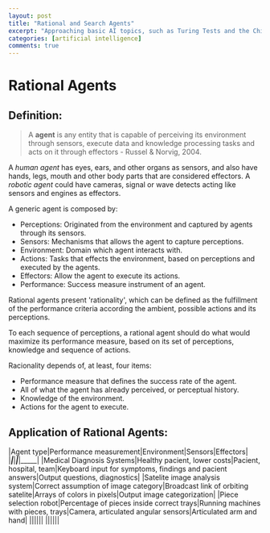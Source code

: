 ```yaml
---
layout: post
title: "Rational and Search Agents"
excerpt: "Approaching basic AI topics, such as Turing Tests and the Chinese Room Argument."
categories: [artificial intelligence]
comments: true
---
```



# Rational Agents

## Definition:

>A **agent** is any entity that is capable of perceiving its environment through sensors, execute data and knowledge processing tasks and acts on it through effectors - Russel & Norvig, 2004.

A _human agent_ has eyes, ears, and other organs as sensors, and also have hands, legs, mouth and other body parts that are considered effectors. A _robotic agent_ could have cameras, signal or wave detects acting like sensors and engines as effectors.

A generic agent is composed by:
- Perceptions: Originated from the environment and captured by agents through its sensors.
- Sensors: Mechanisms that allows the agent to capture perceptions.
- Environment: Domain which agent interacts with.
- Actions: Tasks that effects the environment, based on perceptions and executed by the agents.
- Effectors: Allow the agent to execute its actions.
- Performance: Success measure instrument of an agent.

Rational agents present 'rationality', which can be defined as the fulfillment of the performance criteria according the ambient, possible actions and its perceptions.

To each sequence of perceptions, a rational agent should do what would maximize its performance measure, based on its set of perceptions, knowledge and sequence of actions.

Racionality depends of, at least, four items:
- Performance measure that defines the success rate of the agent.
- All of what the agent has already perceived, or perceptual history.
- Knowledge of the environment.
- Actions for the agent to execute.



## Application of Rational Agents:

|Agent type|Performance measurement|Environment|Sensors|Effectors|
|_____|_____|_____|_____|_____|
|Medical Diagnosis Systems|Healthy pacient, lower costs|Pacient, hospital, team|Keyboard input for symptoms, findings and pacient answers|Output questions, diagnostics|
|Satelite image analysis system|Correct assumption of image category|Broadcast link of orbiting satelite|Arrays of colors in pixels|Output image categorization|
|Piece selection robot|Percentage of pieces inside correct trays|Running machines with pieces, trays|Camera, articulated angular sensors|Articulated arm and hand|
||||||
||||||
